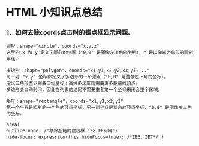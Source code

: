# HTML 小知识点总结 #

### 1、如何去除coords点击时的锚点框显示问题。 ###
    圆形：shape="circle"，coords="x,y,z"
    这里的 x 和 y 定义了圆心的位置（"0,0" 是图像左上角的坐标），r 是以像素为单位的圆形半径。

    多边形：shape="polygon"，coords="x1,y1,x2,y2,x3,y3,..."
    每一对 "x,y" 坐标都定义了多边形的一个顶点（"0,0" 是图像左上角的坐标）。
    定义三角形至少需要三组坐标；高纬多边形则需要更多数量的顶点。
    多边形会自动封闭，因此在列表的结尾不需要重复第一个坐标来闭合整个区域。

    矩形：shape="rectangle"，coords="x1,y1,x2,y2"
    第一个坐标是矩形的一个角的顶点坐标，另一对坐标是对角的顶点坐标，"0,0" 是图像左上角的坐标。

    area{
	outline:none; /*移除超链的虚线框 IE8,FF有用*/
	hide-focus: expression(this.hideFocus=true); /*IE6、IE7*/ }
    
    